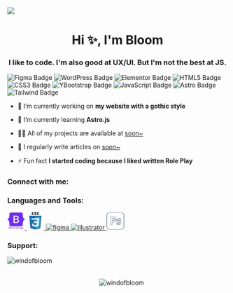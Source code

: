 
<img src="https://media.giphy.com/media/v1.Y2lkPTc5MGI3NjExcXN5YW5vMGNtZ3dwdmJ6OTlsZmsxOHIyYXRxOWd6dWtkbm5ybHRwcyZlcD12MV9pbnRlcm5hbF9naWZfYnlfaWQmY3Q9cw/j0HjChGV0J44KrrlGv/giphy.gif" width="150"/>

<h1 align="center">Hi ✨, I'm Bloom</h1>
<h3 align="center">I like to code. I'm also good at UX/UI. But I'm not the best at JS.</h3>


<div id="badges">
  <img src="https://img.shields.io/badge/figma-%23F24E1E.svg?style=for-the-badge&logo=figma&logoColor=white" alt="Figma Badge"/>
  <img src="https://img.shields.io/badge/WordPress-%23117AC9.svg?style=for-the-badge&logo=WordPress&logoColor=white" alt="WordPress Badge"/>
  <img src="https://img.shields.io/badge/Elementor-92003B?style=for-the-badge&logo=elementor&logoColor=white" alt="Elementor Badge"/>
  <img src="https://img.shields.io/badge/html5-%23E34F26.svg?style=for-the-badge&logo=html5&logoColor=white" alt="HTML5 Badge"/>
  <img src="https://img.shields.io/badge/css3-%231572B6.svg?style=for-the-badge&logo=css3&logoColor=white" alt="CSS3 Badge"/>
  <img src="https://img.shields.io/badge/bootstrap-%238511FA.svg?style=for-the-badge&logo=bootstrap&logoColor=white" alt="YBootstrap Badge"/>
  <img src="https://img.shields.io/badge/javascript-%23323330.svg?style=for-the-badge&logo=javascript&logoColor=%23F7DF1E" alt="JavaScript Badge"/>
  <img src="https://img.shields.io/badge/Astro-0C1222?style=for-the-badge&logo=astro&logoColor=FDFDFE" alt="Astro Badge"/>
  <img src="https://img.shields.io/badge/tailwindcss-%2338B2AC.svg?style=for-the-badge&logo=tailwind-css&logoColor=white" alt="Tailwind Badge"/>
</div>


- 🔭 I’m currently working on **my website with a gothic style**

- 🌱 I’m currently learning **Astro.js**

- 👨‍💻 All of my projects are available at [soon~](soon~)

- 📝 I regularly write articles on [soon~](soon~)

- ⚡ Fun fact **I started coding because I liked written Role Play**

<h3 align="left">Connect with me:</h3>
<p align="left">
</p>

<h3 align="left">Languages and Tools:</h3>
<p align="left"> <a href="https://getbootstrap.com" target="_blank" rel="noreferrer"> <img src="https://raw.githubusercontent.com/devicons/devicon/master/icons/bootstrap/bootstrap-plain-wordmark.svg" alt="bootstrap" width="40" height="40"/> </a> <a href="https://www.w3schools.com/css/" target="_blank" rel="noreferrer"> <img src="https://raw.githubusercontent.com/devicons/devicon/master/icons/css3/css3-original-wordmark.svg" alt="css3" width="40" height="40"/> </a> <a href="https://www.figma.com/" target="_blank" rel="noreferrer"> <img src="https://www.vectorlogo.zone/logos/figma/figma-icon.svg" alt="figma" width="40" height="40"/> </a> <a href="https://www.adobe.com/in/products/illustrator.html" target="_blank" rel="noreferrer"> <img src="https://www.vectorlogo.zone/logos/adobe_illustrator/adobe_illustrator-icon.svg" alt="illustrator" width="40" height="40"/> </a> <a href="https://www.photoshop.com/en" target="_blank" rel="noreferrer"> <img src="https://raw.githubusercontent.com/devicons/devicon/master/icons/photoshop/photoshop-line.svg" alt="photoshop" width="40" height="40"/> </a> </p>

<h3 align="left">Support:</h3>
<p><a href="https://ko-fi.com/windofbloom"> <img align="left" src="https://cdn.ko-fi.com/cdn/kofi3.png?v=3" height="50" width="210" alt="windofbloom" /></a></p><br><br>

<p><img align="center" src="https://github-readme-stats.vercel.app/api/top-langs?username=windofbloom&show_icons=true&locale=en&layout=compact" alt="windofbloom" /></p>
<!--
**windofbloom/windofbloom** is a ✨ _special_ ✨ repository because its `README.md` (this file) appears on your GitHub profile.

Here are some ideas to get you started:

- 🔭 I’m currently working on ...
- 🌱 I’m currently learning ...
- 👯 I’m looking to collaborate on ...
- 🤔 I’m looking for help with ...
- 💬 Ask me about ...
- 📫 How to reach me: ...
- 😄 Pronouns: ...
- ⚡ Fun fact: ...
-->
